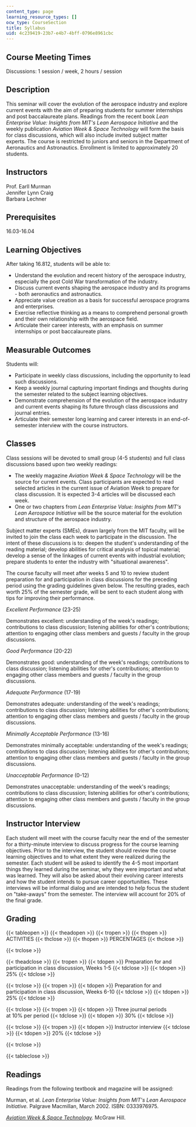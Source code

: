 ```yaml
---
content_type: page
learning_resource_types: []
ocw_type: CourseSection
title: Syllabus
uid: 4c239419-23b7-e4b7-4bff-0796e8961cbc
---
```


Course Meeting Times
--------------------

Discussions: 1 session / week, 2 hours / session

Description
-----------

This seminar will cover the evolution of the aerospace industry and explore current events with the aim of preparing students for summer internships and post baccalaureate plans. Readings from the recent book _Lean Enterprise Value: Insights from MIT's Lean Aerospace Initiative_ and the weekly publication _Aviation Week & Space Technology_ will form the basis for class discussions, which will also include invited subject matter experts. The course is restricted to juniors and seniors in the Department of Aeronautics and Astronautics. Enrollment is limited to approximately 20 students.

Instructors
-----------

Prof. Earll Murman  
Jennifer Lynn Craig  
Barbara Lechner

Prerequisites
-------------

16.03-16.04

Learning Objectives
-------------------

After taking 16.812, students will be able to:

*   Understand the evolution and recent history of the aerospace industry, especially the post Cold War transformation of the industry.
*   Discuss current events shaping the aerospace industry and its programs - both aeronautics and astronautics.
*   Appreciate value creation as a basis for successful aerospace programs and enterprises.
*   Exercise reflective thinking as a means to comprehend personal growth and their own relationship with the aerospace field.
*   Articulate their career interests, with an emphasis on summer internships or post baccalaureate plans.

Measurable Outcomes
-------------------

Students will:

*   Participate in weekly class discussions, including the opportunity to lead such discussions.
*   Keep a weekly journal capturing important findings and thoughts during the semester related to the subject learning objectives.
*   Demonstrate comprehension of the evolution of the aerospace industry and current events shaping its future through class discussions and journal entries.
*   Articulate their semester long learning and career interests in an end-of-semester interview with the course instructors.

Classes
-------

Class sessions will be devoted to small group (4-5 students) and full class discussions based upon two weekly readings:

*   The weekly magazine _Aviation Week & Space Technology_ will be the source for current events. Class participants are expected to read selected articles in the current issue of Aviation Week to prepare for class discussion. It is expected 3-4 articles will be discussed each week.
*   One or two chapters from _Lean Enterprise Value: Insights from MIT's Lean Aerospace Initiative_ will be the source material for the evolution and structure of the aerospace industry.

Subject matter experts (SMEs), drawn largely from the MIT faculty, will be invited to join the class each week to participate in the discussion. The intent of these discussions is to: deepen the student's understanding of the reading material; develop abilities for critical analysis of topical material; develop a sense of the linkages of current events with industrial evolution; prepare students to enter the industry with "situational awareness".

The course faculty will meet after weeks 5 and 10 to review student preparation for and participation in class discussions for the preceding period using the grading guidelines given below. The resulting grades, each worth 25% of the semester grade, will be sent to each student along with tips for improving their performance.

_Excellent Performance_ (23-25)

Demonstrates excellent: understanding of the week's readings; contributions to class discussion; listening abilities for other's contributions; attention to engaging other class members and guests / faculty in the group discussions.

_Good Performance_ (20-22)

Demonstrates good: understanding of the week's readings; contributions to class discussion; listening abilities for other's contributions; attention to engaging other class members and guests / faculty in the group discussions.

_Adequate Performance_ (17-19)

Demonstrates adequate: understanding of the week's readings; contributions to class discussion; listening abilities for other's contributions; attention to engaging other class members and guests / faculty in the group discussions.

_Minimally Acceptable Performance_ (13-16)

Demonstrates minimally acceptable: understanding of the week's readings; contributions to class discussion; listening abilities for other's contributions; attention to engaging other class members and guests / faculty in the group discussions.

_Unacceptable Performance_ (0-12)

Demonstrates unacceptable: understanding of the week's readings; contributions to class discussion; listening abilities for other's contributions; attention to engaging other class members and guests / faculty in the group discussions.

Instructor Interview
--------------------

Each student will meet with the course faculty near the end of the semester for a thirty-minute interview to discuss progress for the course learning objectives. Prior to the interview, the student should review the course learning objectives and to what extent they were realized during the semester. Each student will be asked to identify the 4-5 most important things they learned during the seminar, why they were important and what was learned. They will also be asked about their evolving career interests and how the student intends to pursue career opportunities. These interviews will be informal dialog and are intended to help focus the student on "take-aways" from the semester. The interview will account for 20% of the final grade.

Grading
-------

{{< tableopen >}}
{{< theadopen >}}
{{< tropen >}}
{{< thopen >}}
ACTIVITIES
{{< thclose >}}
{{< thopen >}}
PERCENTAGES
{{< thclose >}}

{{< trclose >}}

{{< theadclose >}}
{{< tropen >}}
{{< tdopen >}}
Preparation for and participation in class discussion, Weeks 1-5
{{< tdclose >}}
{{< tdopen >}}
25%
{{< tdclose >}}

{{< trclose >}}
{{< tropen >}}
{{< tdopen >}}
Preparation for and participation in class discussion, Weeks 6-10
{{< tdclose >}}
{{< tdopen >}}
25%
{{< tdclose >}}

{{< trclose >}}
{{< tropen >}}
{{< tdopen >}}
Three journal periods at 10% per period
{{< tdclose >}}
{{< tdopen >}}
30%
{{< tdclose >}}

{{< trclose >}}
{{< tropen >}}
{{< tdopen >}}
Instructor interview
{{< tdclose >}}
{{< tdopen >}}
20%
{{< tdclose >}}

{{< trclose >}}

{{< tableclose >}}

Readings
--------

Readings from the following textbook and magazine will be assigned:

Murman, et al. _Lean Enterprise Value: Insights from MIT's Lean Aerospace Initiative._ Palgrave Macmillan, March 2002. ISBN: 0333976975.

_[Aviation Week & Space Technology](http://magazinesdownload.com/post/2012/06/29/Aviation-Week-Space-Technology-02-July-2012.aspx)._ McGraw Hill.